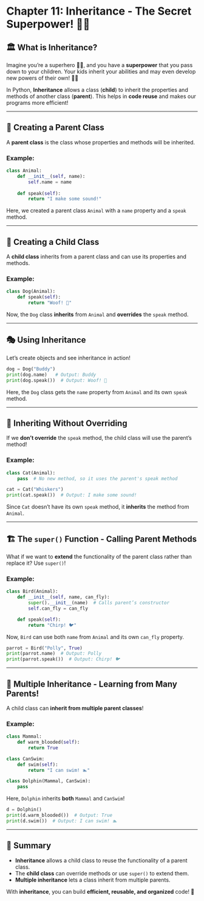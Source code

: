 # Chapter 11: Inheritance - The Secret Superpower! 🦸‍♂️

## 🏛️ What is Inheritance?
Imagine you’re a superhero 🦸‍♂️, and you have a **superpower** that you pass down to your children. Your kids inherit your abilities and may even develop new powers of their own! 🦸‍♀️

In Python, **Inheritance** allows a class (**child**) to inherit the properties and methods of another class (**parent**). This helps in **code reuse** and makes our programs more efficient!

---

## 📜 Creating a Parent Class
A **parent class** is the class whose properties and methods will be inherited.

### Example:
```python
class Animal:
    def __init__(self, name):
        self.name = name
    
    def speak(self):
        return "I make some sound!"
```
Here, we created a parent class `Animal` with a `name` property and a `speak` method.

---

## 🐶 Creating a Child Class
A **child class** inherits from a parent class and can use its properties and methods.

### Example:
```python
class Dog(Animal):
    def speak(self):
        return "Woof! 🐶"
```
Now, the `Dog` class **inherits** from `Animal` and **overrides** the `speak` method.

---

## 🎭 Using Inheritance
Let’s create objects and see inheritance in action!

```python
dog = Dog("Buddy")
print(dog.name)   # Output: Buddy
print(dog.speak())  # Output: Woof! 🐶
```

Here, the `Dog` class gets the `name` property from `Animal` and its own `speak` method.

---

## 🦁 Inheriting Without Overriding
If we **don’t override** the `speak` method, the child class will use the parent’s method!

### Example:
```python
class Cat(Animal):
    pass  # No new method, so it uses the parent's speak method

cat = Cat("Whiskers")
print(cat.speak())  # Output: I make some sound!
```
Since `Cat` doesn’t have its own `speak` method, it **inherits** the method from `Animal`.

---

## 🏗️ The `super()` Function - Calling Parent Methods
What if we want to **extend** the functionality of the parent class rather than replace it? Use `super()`!

### Example:
```python
class Bird(Animal):
    def __init__(self, name, can_fly):
        super().__init__(name)  # Calls parent’s constructor
        self.can_fly = can_fly

    def speak(self):
        return "Chirp! 🐦"
```
Now, `Bird` can use both `name` from `Animal` and its own `can_fly` property.

```python
parrot = Bird("Polly", True)
print(parrot.name)  # Output: Polly
print(parrot.speak())  # Output: Chirp! 🐦
```

---

## 🧬 Multiple Inheritance - Learning from Many Parents!
A child class can **inherit from multiple parent classes**!

### Example:
```python
class Mammal:
    def warm_blooded(self):
        return True

class CanSwim:
    def swim(self):
        return "I can swim! 🏊"

class Dolphin(Mammal, CanSwim):
    pass
```
Here, `Dolphin` inherits **both** `Mammal` and `CanSwim`!

```python
d = Dolphin()
print(d.warm_blooded())  # Output: True
print(d.swim())  # Output: I can swim! 🏊
```

---

## 🎉 Summary
- **Inheritance** allows a child class to reuse the functionality of a parent class.
- The **child class** can override methods or use `super()` to extend them.
- **Multiple inheritance** lets a class inherit from multiple parents.

With **inheritance**, you can build **efficient, reusable, and organized** code! 🚀

